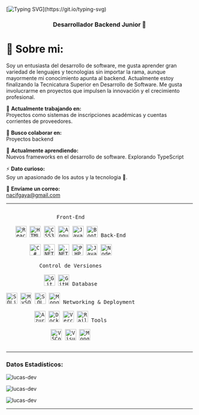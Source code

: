 [![Typing SVG](https://readme-typing-svg.herokuapp.com?color=FF3670&size=35&center=true&vCenter=true&width=1000&lines=Hola,+soy+Lucas!)](https://git.io/typing-svg)
<h3 align="center">Desarrollador Backend Junior 🚀</h3>

# 💫 Sobre mi:

Soy un entusiasta del desarrollo de software, me gusta aprender gran variedad de lenguajes y tecnologias sin importar la rama, aunque mayormente mi conocimiento apunta al backend. Actualmente estoy finalizando la Tecnicatura Superior en Desarrollo de Software. Me gusta involucrarme en proyectos que impulsen la innovación y el crecimiento profesional.

🔭 **Actualmente trabajando en:**  
Proyectos como sistemas de inscripciones académicas y cuentas corrientes de proveedores.  

👯 **Busco colaborar en:**  
Proyectos backend

🌱 **Actualmente aprendiendo:**  
Nuevos frameworks en el desarrollo de software. Explorando TypeScript  

⚡ **Dato curioso:**  
Soy un apasionado de los autos y la tecnologia 🎵.

💬 **Envíame un correo:**  
nacifgaya@gmail.com 

---

<p style="display: inline-block;" align="center">
  <kbd>
    <kbd>Front-End</kbd>
    <br><br>
    <img width="30px" src="https://cdn.jsdelivr.net/gh/devicons/devicon/icons/react/react-original.svg" title="React" />
    <img width="30px" src="https://cdn.jsdelivr.net/gh/devicons/devicon/icons/html5/html5-original.svg" title="HTML5" />
    <img width="30px" src="https://cdn.jsdelivr.net/gh/devicons/devicon/icons/css3/css3-original.svg" title="CSS3" />
    <img width="30px" src="https://cdn.jsdelivr.net/gh/devicons/devicon/icons/angularjs/angularjs-plain.svg" title="AngularJS" />
    <img width="30px" src="https://cdn.jsdelivr.net/gh/devicons/devicon/icons/javascript/javascript-original.svg" title="JavaScript" />
    <img width="30px" src="https://cdn.jsdelivr.net/gh/devicons/devicon/icons/bootstrap/bootstrap-original.svg" title="Bootstrap" />
  </kbd>
  <kbd>
    <kbd>Back-End</kbd>
    <br><br>
    <img width="30px" src="https://cdn.jsdelivr.net/gh/devicons/devicon/icons/csharp/csharp-original.svg" title="C#" />
    <img width="30px" src="https://cdn.jsdelivr.net/gh/devicons/devicon/icons/dotnetcore/dotnetcore-original.svg" title=".NET Core" />
    <img width="30px" src="https://cdn.jsdelivr.net/gh/devicons/devicon/icons/dot-net/dot-net-original.svg" title=".NET" />
    <img width="30px" src="https://cdn.jsdelivr.net/gh/devicons/devicon/icons/php/php-original.svg" title="PHP" />
    <img width="30px" src="https://cdn.jsdelivr.net/gh/devicons/devicon/icons/java/java-original.svg" title="Java" />
    <img width="30px" src="https://cdn.jsdelivr.net/gh/devicons/devicon/icons/nodejs/nodejs-original.svg" title="Node.js" />
  </kbd>
  <br><br>
  <kbd>
    <kbd>Control de Versiones</kbd>
    <br><br>
    <img width="30px" src="https://cdn.jsdelivr.net/gh/devicons/devicon/icons/git/git-original.svg" title="Git" />
    <img width="30px" src="https://cdn.jsdelivr.net/gh/devicons/devicon/icons/github/github-original.svg" title="GitHub" />
  </kbd>
  <kbd>
    <kbd>Database</kbd>
    <br><br>
    <img width="30px" src="https://cdn.jsdelivr.net/gh/devicons/devicon/icons/sqlite/sqlite-original.svg" title="SQLite" />
    <img width="30px" src="https://cdn.jsdelivr.net/gh/devicons/devicon/icons/mysql/mysql-original.svg" title="MySQL" />
    <img width="30px" src="https://cdn.jsdelivr.net/gh/devicons/devicon/icons/microsoftsqlserver/microsoftsqlserver-plain.svg" title="SQL Server" />
    <img width="30px" src="https://cdn.jsdelivr.net/gh/devicons/devicon/icons/mongodb/mongodb-plain.svg" title="MongoDB" />
  </kbd>
  <kbd>
    <kbd>Networking & Deployment</kbd>
    <br><br>
    <img width="30px" src="https://cdn.jsdelivr.net/gh/devicons/devicon/icons/azure/azure-plain.svg" title="Azure" />
    <img width="30px" src="https://cdn.jsdelivr.net/gh/devicons/devicon/icons/docker/docker-plain.svg" title="Docker" />
    <img width="30px" src="https://cdn.jsdelivr.net/gh/devicons/devicon/icons/vercel/vercel-original.svg" title="Vercel" />
    <img width="30px" src="https://railway.app/brand/logo-dark.svg" title="Railway" />
  </kbd>
  <kbd>
    <kbd>Tools</kbd>
    <br><br>
    <img width="30px" src="https://cdn.jsdelivr.net/gh/devicons/devicon/icons/vscode/vscode-original.svg" title="VSCode" />
    <img width="30px" src="https://cdn.jsdelivr.net/gh/devicons/devicon/icons/visualstudio/visualstudio-plain.svg" title="Visual Studio" />
    <img width="30px" src="https://img.icons8.com/color/48/000000/mongodb.png" title="MongoDB Compass" />
  </kbd>
</p>

---

<h3>Datos Estadísticos:</h3>

<!-- Estadísticas de lenguajes -->
<p><img align="center" src="https://github-readme-stats.vercel.app/api/top-langs?username=LucasNacif&show_icons=true&locale=en&bg_color=0d1117&text_color=ffffff&layout=compact" alt="lucas-dev" /></p>

<!-- Estadísticas generales de GitHub -->
<p><img align="center" src="https://github-readme-stats.vercel.app/api?username=LucasNacif&show_icons=true&locale=en&bg_color=0d1117&text_color=ffffff&repo=convoychat" alt="lucas-dev" /></p>

<!-- Estadísticas de racha de contribuciones -->
<p><img align="center" src="https://github-readme-streak-stats.herokuapp.com/?user=LucasNacif&theme=dark&background=0d1117&date_format=M%20j%5B%2C%20Y%5D" alt="lucas-dev" /></p>

---
